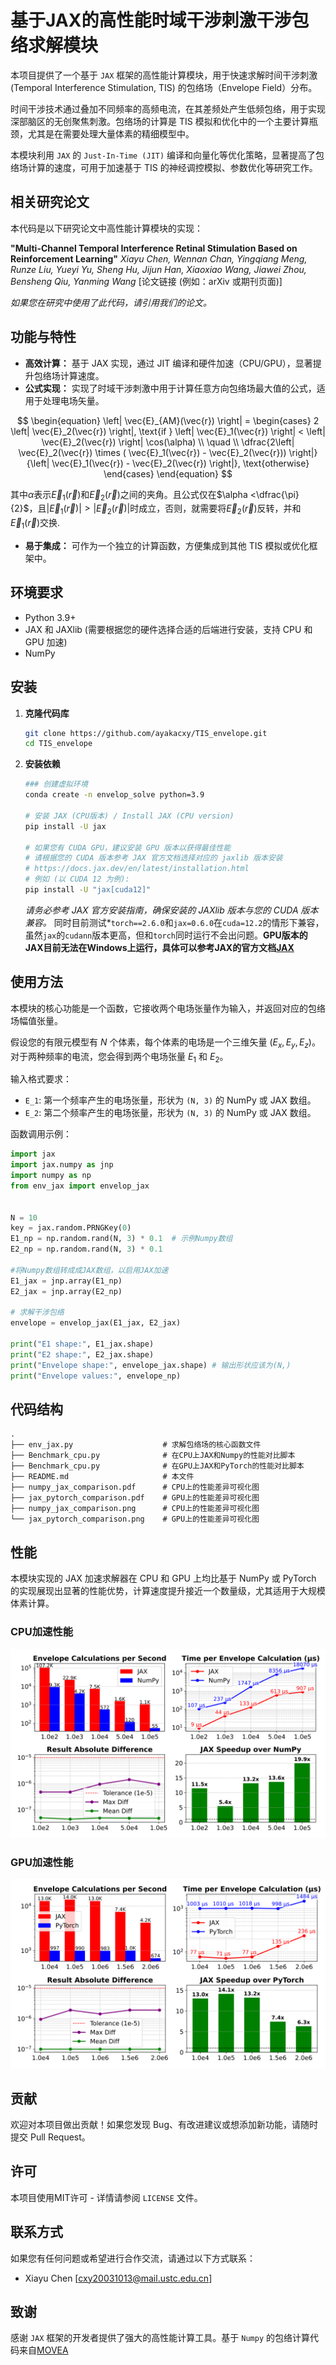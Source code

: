 # 基于JAX的高性能时域干涉刺激干涉包络求解模块
本项目提供了一个基于 `JAX` 框架的高性能计算模块，用于快速求解时间干涉刺激 (Temporal Interference Stimulation, TIS) 的包络场（Envelope Field）分布。

时间干涉技术通过叠加不同频率的高频电流，在其差频处产生低频包络，用于实现深部脑区的无创聚焦刺激。包络场的计算是 TIS 模拟和优化中的一个主要计算瓶颈，尤其是在需要处理大量体素的精细模型中。

本模块利用 `JAX` 的 `Just-In-Time (JIT)` 编译和向量化等优化策略，显著提高了包络场计算的速度，可用于加速基于 TIS 的神经调控模拟、参数优化等研究工作。

## 相关研究论文

本代码是以下研究论文中高性能计算模块的实现：

**"Multi-Channel Temporal Interference Retinal Stimulation Based on Reinforcement Learning"**
*Xiayu Chen, Wennan Chan, Yingqiang Meng, Runze Liu, Yueyi Yu, Sheng Hu, Jijun Han, Xiaoxiao Wang, Jiawei Zhou, Bensheng Qiu, Yanming Wang*
[论文链接 (例如：arXiv 或期刊页面)]

*如果您在研究中使用了此代码，请引用我们的论文。*

## 功能与特性

*   **高效计算：** 基于 JAX 实现，通过 JIT 编译和硬件加速（CPU/GPU），显著提升包络场计算速度。
*   **公式实现：** 实现了时域干涉刺激中用于计算任意方向包络场最大值的公式，适用于处理电场矢量。

$$
\begin{equation}
	\left| \vec{E}_{AM}(\vec{r}) \right| =
	\begin{cases}
		2 \left| \vec{E}_2(\vec{r}) \right|, \text{if } \left| \vec{E}_1(\vec{r}) \right| < \left| \vec{E}_2(\vec{r}) \right| \cos(\alpha) \\
		\quad                                                                                                                              \\
		\dfrac{2\left| \vec{E}_2(\vec{r}) \times ( \vec{E}_1(\vec{r}) - \vec{E}_2(\vec{r})) \right|}{\left| \vec{E}_1(\vec{r}) - \vec{E}_2(\vec{r}) \right|}, \text{otherwise}
	\end{cases}
\end{equation}
$$

其中$\alpha$表示$\vec{E}_1(\vec{r})$和$\vec{E}_2(\vec{r})$之间的夹角。且公式仅在$\alpha <\dfrac{\pi}{2}$，且$\left|\vec{E}_1(\vec{r})\right|>\left|\vec{E}_2(\vec{r})\right|$时成立，否则，就需要将$\vec{E}_2(\vec{r})$反转，并和$\vec{E}_1(\vec{r})$交换.
*   **易于集成：** 可作为一个独立的计算函数，方便集成到其他 TIS 模拟或优化框架中。

## 环境要求

*   Python 3.9+
*   JAX 和 JAXlib (需要根据您的硬件选择合适的后端进行安装，支持 CPU 和 GPU 加速)
*   NumPy

## 安装

1.  **克隆代码库**
    ```bash
    git clone https://github.com/ayakacxy/TIS_envelope.git
    cd TIS_envelope
    ```

2.  **安装依赖**
    ```bash
    ### 创建虚拟环境
    conda create -n envelop_solve python=3.9

    # 安装 JAX (CPU版本) / Install JAX (CPU version)
    pip install -U jax

    # 如果您有 CUDA GPU，建议安装 GPU 版本以获得最佳性能
    # 请根据您的 CUDA 版本参考 JAX 官方文档选择对应的 jaxlib 版本安装
    # https://docs.jax.dev/en/latest/installation.html
    # 例如 (以 CUDA 12 为例):
    pip install -U "jax[cuda12]"
    ```
    *请务必参考 JAX 官方安装指南，确保安装的 JAXlib 版本与您的 CUDA 版本兼容。*
    同时目前测试*`torch==2.6.0`和`jax=0.6.0`在`cuda=12.2`的情形下兼容，虽然`jax`的`cudann`版本更高，但和`torch`同时运行不会出问题。**GPU版本的JAX目前无法在Windows上运行，具体可以参考JAX的官方文档[JAX](https://docs.jax.dev/en/latest/)**
## 使用方法

本模块的核心功能是一个函数，它接收两个电场张量作为输入，并返回对应的包络场幅值张量。

假设您的有限元模型有 $N$ 个体素，每个体素的电场是一个三维矢量 $(E_x, E_y, E_z)$。对于两种频率的电流，您会得到两个电场张量 $E_1$ 和 $E_2$。

输入格式要求：
*   `E_1`: 第一个频率产生的电场张量，形状为 `(N, 3)` 的 NumPy 或 JAX 数组。
*   `E_2`: 第二个频率产生的电场张量，形状为 `(N, 3)` 的 NumPy 或 JAX 数组。

函数调用示例：
```python
import jax
import jax.numpy as jnp
import numpy as np
from env_jax import envelop_jax 


N = 10
key = jax.random.PRNGKey(0)
E1_np = np.random.rand(N, 3) * 0.1  # 示例Numpy数组
E2_np = np.random.rand(N, 3) * 0.1

#将Numpy数组转成成JAX数组，以启用JAX加速
E1_jax = jnp.array(E1_np)
E2_jax = jnp.array(E2_np)

# 求解干涉包络
envelope = envelop_jax(E1_jax, E2_jax)

print("E1 shape:", E1_jax.shape)
print("E2 shape:", E2_jax.shape)
print("Envelope shape:", envelope_jax.shape) # 输出形状应该为(N,)
print("Envelope values:", envelope_np)
```
## 代码结构
```
.
├── env_jax.py                    # 求解包络场的核心函数文件
├── Benchmark_cpu.py              # 在CPU上JAX和Numpy的性能对比脚本
├── Benchmark_cpu.py              # 在GPU上JAX和PyTorch的性能对比脚本
├── README.md                     # 本文件
├── numpy_jax_comparison.pdf      # CPU上的性能差异可视化图
├── jax_pytorch_comparison.pdf    # GPU上的性能差异可视化图
├── numpy_jax_comparison.png      # CPU上的性能差异可视化图
└── jax_pytorch_comparison.png    # GPU上的性能差异可视化图
```


## 性能 
本模块实现的 JAX 加速求解器在 CPU 和 GPU 上均比基于 NumPy 或 PyTorch 的实现展现出显著的性能优势，计算速度提升接近一个数量级，尤其适用于大规模体素计算。
### CPU加速性能
![CPU加速性能](numpy_jax_comparison.png "CPU加速性能")
### GPU加速性能
![GPU加速性能](jax_pytorch_comparison.png "GPU加速性能")

## 贡献 

欢迎对本项目做出贡献！如果您发现 Bug、有改进建议或想添加新功能，请随时提交 Pull Request。

## 许可 

本项目使用MIT许可 - 详情请参阅 `LICENSE` 文件。

## 联系方式 

如果您有任何问题或希望进行合作交流，请通过以下方式联系：

*   Xiayu Chen [cxy20031013@mail.ustc.edu.cn]

## 致谢 

感谢 `JAX` 框架的开发者提供了强大的高性能计算工具。基于 `Numpy` 的包络计算代码来自[MOVEA](https://github.com/ncclabsustech/MOVEA)


